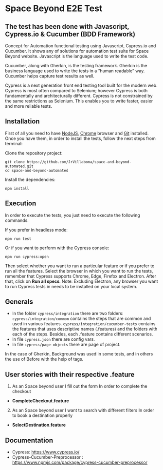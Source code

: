 # Space Beyond E2E Test

## The test has been done with Javascript, Cypress.io & Cucumber (BDD Framework)

Concept for Automation functional testing using Javascript, Cypress.io and Cucumber. It shows any of solutions for automation test suite for Space Beyond website. Javascript is the language used to write the test code.

Cucumber, along with Gherkin, is the testing framework. Gherkin is the business language used to write the tests in a “human readable” way. Cucumber helps capture test results as well.

Cypress is a next generation front end testing tool built for the modern web. Cypress is most often compared to Selenium; however Cypress is both fundamentally and architecturally different. Cypress is not constrained by the same restrictions as Selenium. This enables you to write faster, easier and more reliable tests.

## Installation

First of all you need to have [NodeJS](https://nodejs.org/es/), [Chrome](https://www.google.es/chrome/index.html) browser and [Git](https://git-scm.com/download) installed. Once you have them, in order to install the tests, follow the next steps from terminal:

Clone the repository project:

```
git clone https://github.com/JrVillabona/space-and-beyond-automated.git
cd space-and-beyond-automated
```

Install the dependencies:

```
npm install
```

## Execution

In order to execute the tests, you just need to execute the following commands.

If you prefer in headless mode:

```
npm run test
```

Or if you want to perform with the Cypress console:

```
npm run cypress:open
```

Then select whether you want to run a particular feature or if you prefer to run all the features. Select the browser in which you want to run the tests, remember that Cypress supports Chrome, Edge, Firefox and Electron. After that, click on **Run all specs**.
Note: Excluding Electron, any browser you want to run Cypress tests in needs to be installed on your local system.

## Generals

- In the folder `cypress/integration` there are two folders:
  `cypress/integration/common` contains the steps that are common and used in various features.
  `cypress/integration/cucumber-tests` contains the features that uses descriptive names (.features) and the folders with each of the steps. Besides, each .feature contains different scenarios.
- In file `cypress.json` there are config vars.
- In file `cypress/page-objects` there are page of project.

In the case of Gherkin, Background was used in some tests, and in others the use of Before with the help of tags.

## User stories with their respective .feature

1. As an Space beyond user
   I fill out the form
   In order to complete the checkout

- **CompleteCheckout.feature**

2. As an Space beyond user
   I want to search with different filters
   In order to book a destination properly

- **SelectDestination.feature**

## Documentation

- Cypress: https://www.cypress.io/
- Cypress-Cucumber-Preprocessor : https://www.npmjs.com/package/cypress-cucumber-preprocessor
